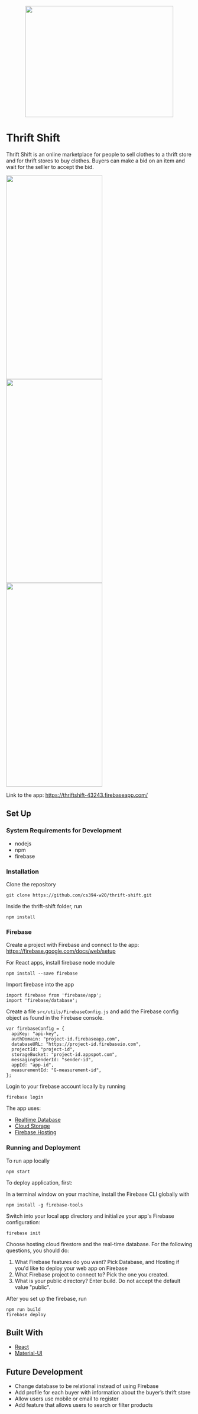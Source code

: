<p align="center"><img width="400" height="300" src="https://github.com/cs394-w20/thrift-shift/blob/master/images/logo.png"></p>

# Thrift Shift 
Thrift Shift is an online marketplace for people to sell clothes to a thrift store and for thrift stores to buy clothes. Buyers can make a bid on an item and wait for the selller to accept the bid. 

<p float="left"><img width="260" height="550" src="https://github.com/cs394-w20/thrift-shift/blob/master/images/inventory.png">
<img width="260" height="550" src="https://github.com/cs394-w20/thrift-shift/blob/master/images/page.png">
<img width="260" height="550" src="https://github.com/cs394-w20/thrift-shift/blob/master/images/bid.png">

Link to the app: https://thriftshift-43243.firebaseapp.com/


## Set Up

### System Requirements for Development
* nodejs
* npm
* firebase

### Installation
Clone the repository
```
git clone https://github.com/cs394-w20/thrift-shift.git
```
Inside the thrift-shift folder, run
```
npm install
```

### Firebase
Create a project with Firebase and connect to the app: https://firebase.google.com/docs/web/setup

For React apps, install firebase node module
```
npm install --save firebase
```
Import firebase into the app
```
import firebase from 'firebase/app';
import 'firebase/database';
```
Create a file `src/utils/FirebaseConfig.js` and add the Firebase config object as found in the Firebase console.
```
var firebaseConfig = {
  apiKey: "api-key",
  authDomain: "project-id.firebaseapp.com",
  databaseURL: "https://project-id.firebaseio.com",
  projectId: "project-id",
  storageBucket: "project-id.appspot.com",
  messagingSenderId: "sender-id",
  appId: "app-id",
  measurementId: "G-measurement-id",
};
```


Login to your firebase account locally by running
```
firebase login
```

The app uses:
* [Realtime Database](https://firebase.google.com/docs/database)
* [Cloud Storage](https://firebase.google.com/docs/storage)
* [Firebase Hosting](https://firebase.google.com/docs/hosting)

### Running and Deployment
To run app locally
```
npm start
```
To deploy application, first:

In a terminal window on your machine, install the Firebase CLI globally with
```
npm install -g firebase-tools
```
Switch into your local app directory and initialize your app's Firebase configuration:
```
firebase init
```
Choose hosting cloud firestore and the real-time database.
For the following questions, you should do:
1. What Firebase features do you want? Pick Database, and Hosting if you'd like to deploy your web app on Firebase
2. What Firebase project to connect to? Pick the one you created. 
3. What is your public directory? Enter build. Do not accept the default value "public".

After you set up the firebase, run 
```
npm run build
firebase deploy
```

## Built With
* [React](https://reactjs.org/)
* [Material-UI](https://material-ui.com/)

## Future Development
* Change database to be relational instead of using Firebase
* Add profile for each buyer with information about the buyer’s thrift store
* Allow users use mobile or email to register
* Add feature that allows users to search or filter products
